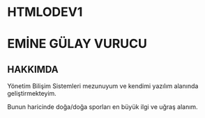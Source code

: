 # HTMLODEV1
<!-- AD-SOYAD BİLGİSİ YAZINIZ-->
<h1> EMİNE GÜLAY VURUCU</h1>

<h2>HAKKIMDA</h2>
<!-- Kişisel Bilgi ve İlgi Alanları Yazılabilir -->
<p>Yönetim Bilişim Sistemleri mezunuyum ve kendimi yazılım alanında geliştirmekteyim.</p>
<p>Bunun haricinde doğa/doğa sporları en büyük ilgi ve uğraş alanım.</p> 
